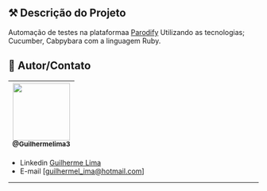 ## ⚒ Descrição do Projeto 
Automação de testes na plataformaa [Parodify](http://parodify.qaninja.com.br/) Utilizando as tecnologias; Cucumber, Cabpybara com a linguagem Ruby.

## 📌 Autor/Contato

| [<img src="https://avatars1.githubusercontent.com/u/62215470?s=460&u=c6dc439e77463ced6dd781733712708b5fbdde65&v=4" width=115><br><sub>@Guilhermelima3</sub>](https://github.com/Guilhermelima3) |
| :---: |


- Linkedin  [Guilherme Lima](https://www.linkedin.com/in/guilherme-lima-marinho-242635196)
- E-mail [guilhermel_ima@hotmail.com]
---
